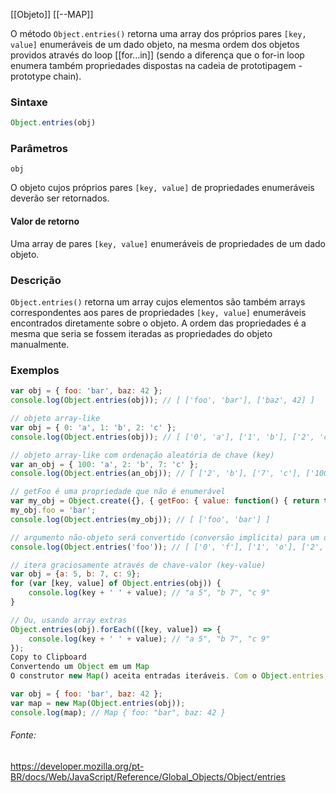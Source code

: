 [[Objeto]]
[[--MAP]]

O método `Object.entries()` retorna uma array dos próprios pares `[key, value]` enumeráveis de um dado objeto, na mesma ordem dos objetos providos através do loop [[for...in]] (sendo a diferença que o for-in loop enumera também propriedades dispostas na cadeia de prototipagem - prototype chain).

### Sintaxe
```Javascript
Object.entries(obj)
```
### Parâmetros

`obj`

O objeto cujos próprios pares `[key, value]` de propriedades enumeráveis deverão ser retornados.

#### Valor de retorno

Uma array de pares `[key, value]` enumeráveis de propriedades de um dado objeto.

### Descrição

`Object.entries()` retorna um array cujos elementos são também arrays correspondentes aos pares de propriedades `[key, value]` enumeráveis encontrados diretamente sobre o objeto. A ordem das propriedades é a mesma que seria se fossem iteradas as propriedades do objeto manualmente.

### Exemplos
```Javascript
var obj = { foo: 'bar', baz: 42 };
console.log(Object.entries(obj)); // [ ['foo', 'bar'], ['baz', 42] ]

// objeto array-like
var obj = { 0: 'a', 1: 'b', 2: 'c' };
console.log(Object.entries(obj)); // [ ['0', 'a'], ['1', 'b'], ['2', 'c'] ]

// objeto array-like com ordenação aleatória de chave (key)
var an_obj = { 100: 'a', 2: 'b', 7: 'c' };
console.log(Object.entries(an_obj)); // [ ['2', 'b'], ['7', 'c'], ['100', 'a'] ]

// getFoo é uma propriedade que não é enumerável
var my_obj = Object.create({}, { getFoo: { value: function() { return this.foo; } } });
my_obj.foo = 'bar';
console.log(Object.entries(my_obj)); // [ ['foo', 'bar'] ]

// argumento não-objeto será convertido (conversão implícita) para um objeto
console.log(Object.entries('foo')); // [ ['0', 'f'], ['1', 'o'], ['2', 'o'] ]

// itera graciosamente através de chave-valor (key-value)
var obj = {a: 5, b: 7, c: 9};
for (var [key, value] of Object.entries(obj)) {
    console.log(key + ' ' + value); // "a 5", "b 7", "c 9"
}

// Ou, usando array extras
Object.entries(obj).forEach(([key, value]) => {
    console.log(key + ' ' + value); // "a 5", "b 7", "c 9"
});
Copy to Clipboard
Convertendo um Object em um Map
O construtor new Map() aceita entradas iteráveis. Com o Object.entries, você pode facilmente converter de Object para Map:

var obj = { foo: 'bar', baz: 42 };
var map = new Map(Object.entries(obj));
console.log(map); // Map { foo: "bar", baz: 42 }
```

###### Fonte:
https://developer.mozilla.org/pt-BR/docs/Web/JavaScript/Reference/Global_Objects/Object/entries